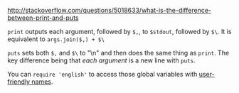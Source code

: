 <http://stackoverflow.com/questions/5018633/what-is-the-difference-between-print-and-puts>

`print` outputs each argument, followed by `$,`, to `$stdout`, followed by `$\`. It is equivalent to `args.join($,) + $\`

`puts` sets both `$,` and `$\` to "\n" and then does the same thing as `print`. The key difference being that *each argument* is a new line with `puts`.

You can `require 'english'` to access those global variables with [user-friendly names](http://ruby-doc.org/stdlib-2.0/libdoc/English/rdoc/English.html).
